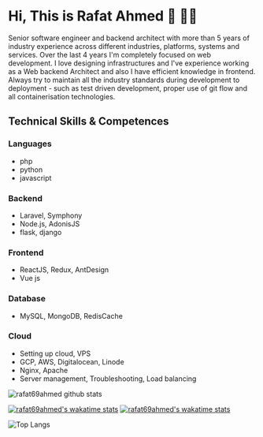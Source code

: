 # Hi, This is Rafat Ahmed 👋 👨‍💻

Senior software engineer and backend architect with more than 5 years of industry experience across different industries, platforms, systems and services. Over the last 4 years I'm completely focused on web development. I love designing infrastructures and I've experience working as a Web backend Architect and also I have efficient knowledge in frontend. Always try to maintain all the industry standards during development to deployment - such as test driven development, proper use of git flow and all containerisation technologies.

## Technical Skills & Competences

### Languages
- php
- python
- javascript

### Backend
- Laravel, Symphony
- Node.js, AdonisJS
- flask, django

### Frontend
- ReactJS, Redux, AntDesign
- Vue js

### Database
- MySQL, MongoDB, RedisCache

### Cloud
- Setting up cloud, VPS
- GCP, AWS, Digitalocean, Linode
- Nginx, Apache
- Server management, Troubleshooting, Load balancing


![rafat69ahmed github stats](https://github-readme-stats.vercel.app/api?username=rafat69ahmed&show_icons=true&hide_border=true)

[![rafat69ahmed's wakatime stats](https://github-readme-stats.vercel.app/api/wakatime?username=rafat69ahmed)](https://github.com/rafat69ahmed/github-readme-stats)
[![rafat69ahmed's wakatime stats](https://github-readme-stats.vercel.app/api/wakatime?username=rafat69ahmed)](https://github.com/rafat69ahmed/github-readme-stats)

![Top Langs](https://github-readme-stats.vercel.app/api/top-langs/?username=rafat69ahmed&layout=compact)
